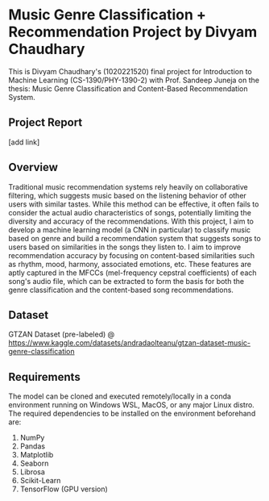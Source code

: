 # Music Genre Classification + Recommendation Project by Divyam Chaudhary
This is Divyam Chaudhary's (1020221520) final project for Introduction to Machine Learning (CS-1390/PHY-1390-2) with Prof. Sandeep Juneja on the thesis: Music Genre Classification and Content-Based Recommendation System.

## Project Report
[add link]

## Overview
Traditional music recommendation systems rely heavily on collaborative filtering, which suggests music based on the listening behavior of other users with similar tastes. While this method can be effective, it often fails to consider the actual audio characteristics of songs, potentially limiting the diversity and accuracy of the recommendations. With this project, I aim to develop a machine learning model (a CNN in particular) to classify music based on genre and build a recommendation system that suggests songs to users based on similarities in the songs they listen to. I aim to improve recommendation accuracy by focusing on content-based similarities such as rhythm, mood, harmony, associated emotions, etc. These features are aptly captured in the MFCCs (mel-frequency cepstral coefficients) of each song's audio file, which can be extracted to form the basis for both the genre classification and the content-based song recommendations.

## Dataset
GTZAN Dataset (pre-labeled) @ https://www.kaggle.com/datasets/andradaolteanu/gtzan-dataset-music-genre-classification

## Requirements
The model can be cloned and executed remotely/locally in a conda environment running on Windows WSL, MacOS, or any major Linux distro. The required dependencies to be installed on the environment beforehand are:
1. NumPy
2. Pandas
3. Matplotlib
4. Seaborn
5. Librosa
6. Scikit-Learn
7. TensorFlow (GPU version)
